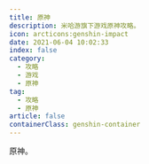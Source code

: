 ```yaml
---
title: 原神
description: 米哈游旗下游戏原神攻略。
icon: arcticons:genshin-impact
date: 2021-06-04 10:02:33
index: false
category:
  - 攻略
  - 游戏
  - 原神
tag:
  - 攻略
  - 原神
article: false
containerClass: genshin-container
---
```


原神。

